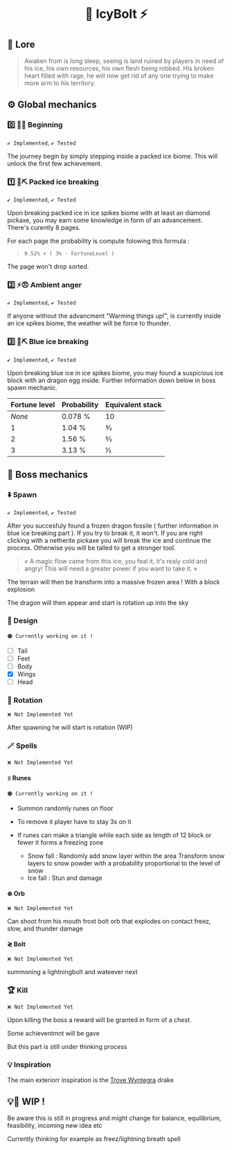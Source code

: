 <div align="center" style="text-align:center; margin: auto;">

# 🧊 IcyBolt ⚡

</div>

## 📜 Lore

> Awaken from is long sleep, seeing is land ruined by players in need of his ice, his own resources, his own flesh being robbed. His broken heart filled with rage, he will now get rid of any one trying to make more arm to his territory.


## ⚙️ Global mechanics

### 0️⃣ 🧊🚶 Beginning
`✔️ Implemented`, `✔️ Tested`

The journey begin by simply stepping inside a packed ice biome.
This will unlock the first few achievement.


### 1️⃣ 🧊⛏️ Packed ice breaking 
`✔️ Implemented`, `✔️ Tested`

Upon breaking packed ice in ice spikes biome with at least an diamond pickaxe, you may earn some knowledge in form of an advancement.
There's curently 8 pages.

For each page the probability is compute folowing this formula :
> ` 0.52% + ( 3% · FortuneLevel ) `

The page won't drop sorted.

### 2️⃣ ⚡😠 Ambient anger
`✔️ Implemented`, `✔️ Tested`

If anyone without the advancment "Warming things up!", is currently inside an ice spikes biome, the weather will be force to thunder.

### 3️⃣ 🧊⛏️ Blue ice breaking 
`✔️ Implemented`, `✔️ Tested`

Upon breaking blue ice in ice spikes biome, you may found a suspicious ice block with an dragon egg inside. Further information down below in boss spawn mechanic.

| Fortune level | Probability | Equivalent stack |
|---------------|-------------|------------------|
| _None_        |   0.078 %   |        10        |
|  1            |    1.04 %   |       3⁄2        |
|  2            |    1.56 %   |       2⁄2        |
|  3            |    3.13 %   |       1⁄2        |

## 🐲 Boss mechanics

### ⬇️ Spawn
`✔️ Implemented`, `✔️ Tested`

After you succesfuly found a frozen dragon fossile ( further information in blue ice breaking part ). If you try to break it, it won't. If you are right clicking with a netherite pickaxe you will break the ice and continue the process. Otherwise you will be talled to get a stronger tool.

> « A magic flow came from this ice, you feal it, it's realy cold and angry! This will need a greater power if you want to take it. »

The terrain will then be transform into a massive frozen area !
With a block explosion

The dragon will then appear and start is rotation up into the sky

### 👀 Design
`🟠 Currently working on it !` 

 - [ ] Tail
 - [ ] Feet
 - [ ] Body
 - [x] Wings
 - [ ] Head

### 🔁 Rotation
`❌ Not Implemented Yet`

After spawning he will start is rotation (WIP)

### 🪄 Spells
`❌ Not Implemented Yet`

#### **ᛟ** Runes
`🟠 Currently working on it !` 
	
 - Summon randomly runes on floor
 
 - To remove it player have to stay 3s on it

 - If runes can make a triangle while each side as length of 12 block or fewer it forms a freezing zone
    - Snow fall : 
				Randomly add snow layer within the area
				Transform snow layers to  snow powder with a probability proportional to the level of snow
	- Ice fall :
				Stun and damage

#### **⊛** Orb
`❌ Not Implemented Yet`

Can shoot from his mouth frost bolt orb that explodes on contact
freez, slow, and thunder damage

#### **≷** Bolt
`❌ Not Implemented Yet`

summoning a lightningbolt and wateever next

### 🏆 Kill
`❌ Not Implemented Yet`

Upon killing the boss a reward will be granted in form of a chest.

Some achieventmnt will be gave

But this part is still under thinking process


### 💡 Inspiration

The main exteriorr inspiration is the [Trove Wyntegra](https://trove.fandom.com/wiki/Wyntegra,_Galenor%27s_Pride) drake

## 💡🔁 WIP !

Be aware this is still in progress and might change for balance, equilibrium, feasibility, incoming new idea etc

Currently thinking for example as freez/lightning breath spell
